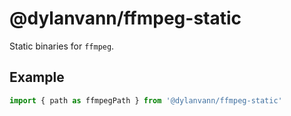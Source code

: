 # @dylanvann/ffmpeg-static

Static binaries for `ffmpeg`.

## Example

```js
import { path as ffmpegPath } from '@dylanvann/ffmpeg-static'
```
